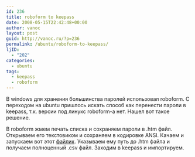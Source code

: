 ```yaml
---
id: 236
title: roboform to keepass
date: 2008-05-15T22:42:48+00:00
author: vanoc
layout: post
guid: http://vanoc.ru/?p=236
permalink: /ubuntu/roboform-to-keepass/
ljID:
  - "202"
categories:
  - ubuntu
tags:
  - keepass
  - roboform
---
```

В windows для хранения большинства паролей использовал roboform. С переходом на ubuntu пришлось искать способ как перенести пароли в keepass, т.к. версии под линукс roboform-a нет. Нашел вот такое решение.

В roboform жмем печать списка и сохраняем пароли в .htm файл. Открываем его текстовиком и сохраняем в кодировке ANSI. Качаем и запускаем вот этот [файлик](http://www.box.net/shared/o7mdcgl4wg). Указываем ему путь до .htm файла и получаем полноценный .csv файл. Заходим в keepass и импортируем.